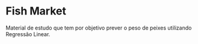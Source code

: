 # Fish Market
Material de estudo que tem por objetivo prever o peso de peixes utilizando Regressão Linear.
